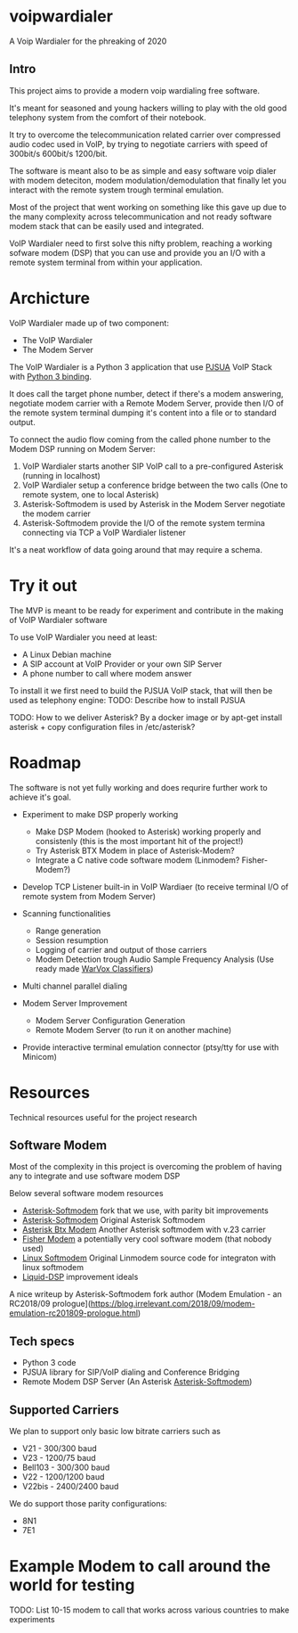 # voipwardialer
A Voip Wardialer for the phreaking of 2020

## Intro
This project aims to provide a modern voip wardialing free software.

It's meant for seasoned and young hackers willing to play with the old good telephony system from the comfort of their notebook.

It try to overcome the telecommunication related carrier over compressed audio codec used in VoIP, by trying to negotiate carriers with speed of 300bit/s 600bit/s 1200/bit. 

The software is meant also to be as simple and easy software voip dialer with modem deteciton, modem modulation/demodulation that finally let you interact with the remote system trough terminal emulation.

Most of the project that went working on something like this gave up due to the many complexity across telecommunication and not ready software modem stack that can be easily used and integrated.

VoIP Wardialer need to first solve this nifty problem, reaching a working sofware modem (DSP) that you can use and provide you an I/O with a remote system terminal from within your application.

# Archicture
VoIP Wardialer made up of two component:
- The VoIP Wardialer
- The Modem Server

The VoIP Wardialer is a Python 3 application that use [PJSUA](https://www.pjsip.org/pjsua.htm) VoIP Stack with [Python 3 binding](https://github.com/mgwilliams/python3-pjsip).

It does call the target phone number,  detect if there's a modem answering, negotiate modem carrier with a Remote Modem Server, provide then I/O of the remote system terminal dumping it's content into a file or to standard output.

To connect the audio flow coming from the called phone number to the Modem DSP running on Modem Server:

1. VoIP Wardialer starts another SIP VoIP call to a pre-configured Asterisk (running in localhost)
2. VoIP Wardialer setup a conference bridge between the two calls (One to remote system, one to local Asterisk)
3. Asterisk-Softmodem is used by Asterisk in the Modem Server negotiate the modem carrier
4. Asterisk-Softmodem provide the I/O of the remote system termina connecting via TCP a VoIP Wardialer listener

It's a neat workflow of data going around that may require a schema.

# Try it out
The MVP is meant to be ready for experiment and contribute in the making of VoIP Wardialer software

To use VoIP Wardialer you need at least:
* A Linux Debian machine
* A SIP account at VoIP Provider or your own SIP Server
* A phone number to call where modem answer

To install it we first need to build the PJSUA VoIP stack, that will then be used as telephony engine:
TODO: Describe how to install PJSUA


TODO: How to we deliver Asterisk? By a docker image or by apt-get install asterisk + copy configuration files in /etc/asterisk?

# Roadmap

The software is not yet fully working and does requrire further work to achieve it's goal. 

* Experiment to make DSP properly working
  * Make DSP Modem (hooked to Asterisk) working properly and consistenly (this is the most important hit of the project!)
  * Try Asterisk BTX Modem in place of Asterisk-Modem?
  * Integrate a C native code software modem (Linmodem? Fisher-Modem?)

* Develop TCP Listener built-in in VoIP Wardiaer (to receive terminal I/O of remote system from Modem Server)
  
* Scanning functionalities 
  * Range generation
  * Session resumption
  * Logging of carrier and output of those carriers
  * Modem Detection trough Audio Sample Frequency Analysis (Use ready made [WarVox Classifiers](https://github.com/rapid7/warvox/blob/master/config/classifiers/01.default.rb))
* Multi channel parallel dialing

* Modem Server Improvement
  * Modem Server Configuration Generation
  * Remote Modem Server (to run it on another machine)

* Provide interactive terminal emulation connector (ptsy/tty for use with Minicom)

# Resources
Technical resources useful for the project research 

## Software Modem
Most of the complexity in this project is overcoming the problem of having any to integrate and use software modem DSP

Below several software modem resources
* [Asterisk-Softmodem](https://github.com/irrelevantdotcom/asterisk-Softmodem) fork that we use, with parity bit improvements
* [Asterisk-Softmodem](https://github.com/proquar/asterisk-Softmodem) Original Asterisk Softmodem
* [Asterisk Btx Modem](https://github.com/Casandro/btx_modem) Another Asterisk softmodem with v.23 carrier
* [Fisher Modem](https://github.com/randyrossi/fisher-modem) a potentially very cool software modem (that nobody used)
* [Linux Softmodem](https://bellard.org/linmodem/) Original Linmodem source code for integraton with linux softmodem
* [Liquid-DSP](https://github.com/jgaeddert/liquid-dsp/issues/119) improvement ideals

A nice writeup by Asterisk-Softmodem fork author  (Modem Emulation - an RC2018/09 prologue](https://blog.irrelevant.com/2018/09/modem-emulation-rc201809-prologue.html) 


## Tech specs
* Python 3 code
* PJSUA library for SIP/VoIP dialing and Conference Bridging
* Remote Modem DSP Server (An Asterisk [Asterisk-Softmodem](https://github.com/irrelevantdotcom/asterisk-Softmodem))

## Supported Carriers
We plan to support only basic low bitrate carriers such as

* V21        - 300/300 baud 
* V23        - 1200/75 baud 
* Bell103    - 300/300 baud 
* V22        - 1200/1200 baud 
* V22bis     - 2400/2400 baud

We do support those parity configurations:
* 8N1
* 7E1


# Example Modem to call around the world for testing
TODO: List 10-15 modem to call that works across various countries to make experiments
